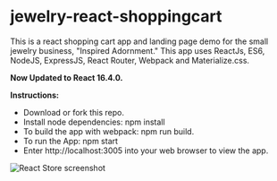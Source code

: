 # jewelry-react-shoppingcart
This is a react shopping cart app and landing page demo for the small jewelry business, "Inspired Adornment." This app uses ReactJs, ES6, NodeJS, ExpressJS, React Router, Webpack and Materialize.css. 

<strong>Now Updated to React 16.4.0.</strong>

<strong>Instructions:</strong>

<ul>
<li>Download or fork this repo.</li>

<li>Install node dependencies: npm install</li>

<li>To build the app with webpack: npm run build.</li>

<li>To run the App: npm start</li>

<li>Enter http://localhost:3005 into your web browser to view the app.</li>
</ul>

<img src="https://i.imgur.com/ThxHZ9C.jpg" alt="React Store screenshot">
